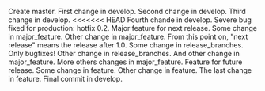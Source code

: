Create master.
First change in develop.
Second change in develop.
Third change in develop.
<<<<<<< HEAD
Fourth chande in develop.
Severe bug fixed for production: hotfix 0.2.
Major feature for next release.
Some change in major_feature.
Other change in major_feature.
From this point on, "next release" means the release after 1.0.
Some change in release_branches.
Only bugfixes!
Other change in release_branches.
And other change in major_feature.
More others changes in major_feature.
Feature for future release.
Some change in feature.
Other change in feature.
The last change in feature.
Final commit in develop.
